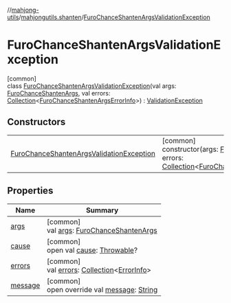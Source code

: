 //[mahjong-utils](../../../index.md)/[mahjongutils.shanten](../index.md)/[FuroChanceShantenArgsValidationException](index.md)

# FuroChanceShantenArgsValidationException

[common]\
class [FuroChanceShantenArgsValidationException](index.md)(val args: [FuroChanceShantenArgs](../-furo-chance-shanten-args/index.md), val errors: [Collection](https://kotlinlang.org/api/latest/jvm/stdlib/kotlin.collections/-collection/index.html)&lt;[FuroChanceShantenArgsErrorInfo](../-furo-chance-shanten-args-error-info/index.md)&gt;) : [ValidationException](../../mahjongutils/-validation-exception/index.md)

## Constructors

| | |
|---|---|
| [FuroChanceShantenArgsValidationException](-furo-chance-shanten-args-validation-exception.md) | [common]<br>constructor(args: [FuroChanceShantenArgs](../-furo-chance-shanten-args/index.md), errors: [Collection](https://kotlinlang.org/api/latest/jvm/stdlib/kotlin.collections/-collection/index.html)&lt;[FuroChanceShantenArgsErrorInfo](../-furo-chance-shanten-args-error-info/index.md)&gt;) |

## Properties

| Name | Summary |
|---|---|
| [args](args.md) | [common]<br>val [args](args.md): [FuroChanceShantenArgs](../-furo-chance-shanten-args/index.md) |
| [cause](index.md#-654012527%2FProperties%2F1581026887) | [common]<br>open val [cause](index.md#-654012527%2FProperties%2F1581026887): [Throwable](https://kotlinlang.org/api/latest/jvm/stdlib/kotlin/-throwable/index.html)? |
| [errors](../../mahjongutils/-validation-exception/errors.md) | [common]<br>val [errors](../../mahjongutils/-validation-exception/errors.md): [Collection](https://kotlinlang.org/api/latest/jvm/stdlib/kotlin.collections/-collection/index.html)&lt;[ErrorInfo](../../mahjongutils/-error-info/index.md)&gt; |
| [message](../../mahjongutils/-validation-exception/message.md) | [common]<br>open override val [message](../../mahjongutils/-validation-exception/message.md): [String](https://kotlinlang.org/api/latest/jvm/stdlib/kotlin/-string/index.html) |
